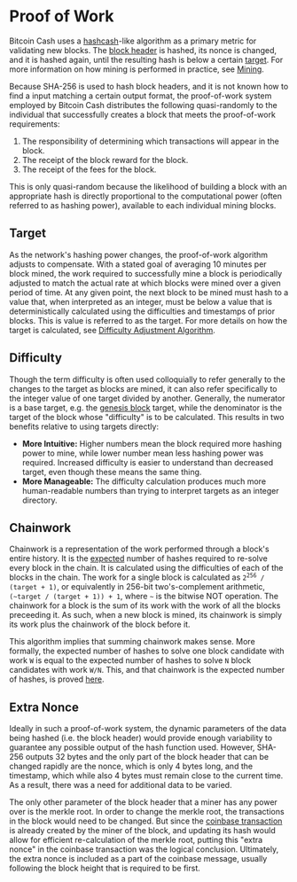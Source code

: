 # Proof of Work

Bitcoin Cash uses a [hashcash](https://en.wikipedia.org/wiki/Hashcash)-like algorithm as a primary metric for validating new blocks.
The [block header](/protocol/blockchain/block/block-header) is hashed, its nonce is changed, and it is hashed again, until the resulting hash is below a certain [target](#target).
For more information on how mining is performed in practice, see [Mining](/protocol/blockchain/proof-of-work/mining).

Because SHA-256 is used to hash block headers, and it is not known how to find a input matching a certain output format, the proof-of-work system employed by Bitcoin Cash distributes the following quasi-randomly to the individual that successfully creates a block that meets the proof-of-work requirements:

 1. The responsibility of determining which transactions will appear in the block.
 2. The receipt of the block reward for the block.
 3. The receipt of the fees for the block.

This is only quasi-random because the likelihood of building a block with an appropriate hash is directly proportional to the computational power (often referred to as hashing power), available to each individual mining blocks.

## Target

As the network's hashing power changes, the proof-of-work algorithm adjusts to compensate.
With a stated goal of averaging 10 minutes per block mined, the work required to successfully mine a block is periodically adjusted to match the actual rate at which blocks were mined over a given period of time.
At any given point, the next block to be mined must hash to a value that, when interpreted as an integer, must be below a value that is deterministically calculated using the difficulties and timestamps of prior blocks.
This is value is referred to as the target.
For more details on how the target is calculated, see [Difficulty Adjustment Algorithm](/protocol/blockchain/proof-of-work/difficulty-adjustment-algorithm).

## Difficulty

Though the term difficulty is often used colloquially to refer generally to the changes to the target as blocks are mined, it can also refer specifically to the integer value of one target divided by another.
Generally, the numerator is a base target, e.g. the [genesis block](/protocol/blockchain#genesis-block) target, while the denominator is the target of the block whose "difficulty" is to be calculated.
This results in two benefits relative to using targets directly:

 - **More Intuitive:** Higher numbers mean the block required more hashing power to mine, while lower number mean less hashing power was required.  Increased difficulty is easier to understand than decreased target, even though these means the same thing.
 - **More Manageable:** The difficulty calculation produces much more human-readable numbers than trying to interpret targets as an integer directory.

## Chainwork

Chainwork is a representation of the work performed through a block's entire history.
It is the [expected](https://en.wikipedia.org/wiki/Expected_value) number of hashes required to re-solve every block in the chain.
It is calculated using the difficulties of each of the blocks in the chain.
The work for a single block is calculated as <code>2<sup>256</sup> / (target + 1)</code>, or equivalently in 256-bit two's-complement arithmetic, `(~target / (target + 1)) + 1`, where `~` is the bitwise NOT operation.
The chainwork for a block is the sum of its work with the work of all the blocks preceeding it.
As such, when a new block is mined, its chainwork is simply its work plus the chainwork of the block before it.

This algorithm implies that summing chainwork makes sense.
More formally, the expected number of hashes to solve one block candidate with work `W` is equal to the expected number of hashes to solve `N` block candidates with work `W/N`.
This, and that chainwork is the expected number of hashes, is proved [here](/protocol/blockchain/chainwork-proof).

## Extra Nonce

Ideally in such a proof-of-work system, the dynamic parameters of the data being hashed (i.e. the block header) would provide enough variability to guarantee any possible output of the hash function used.
However, SHA-256 outputs 32 bytes and the only part of the block header that can be changed rapidly are the nonce, which is only 4 bytes long, and the timestamp, which while also 4 bytes must remain close to the current time.
As a result, there was a need for additional data to be varied.

The only other parameter of the block header that a miner has any power over is the merkle root.
In order to change the merkle root, the transactions in the block would need to be changed.
But since the [coinbase transaction](/protocol/blockchain/block#coinbase-transaction) is already created by the miner of the block, and updating its hash would allow for efficient re-calculation of the merkle root, putting this "extra nonce" in the coinbase transaction was the logical conclusion.
Ultimately, the extra nonce is included as a part of the coinbase message, usually following the block height that is required to be first.

